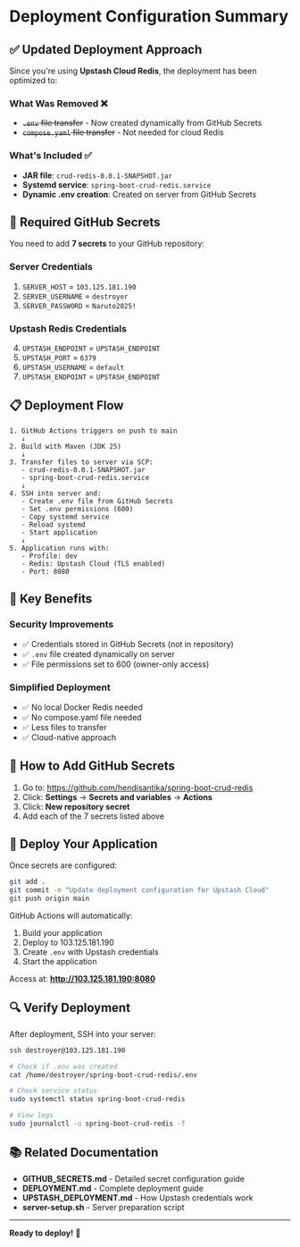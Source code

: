 # Deployment Configuration Summary

## ✅ Updated Deployment Approach

Since you're using **Upstash Cloud Redis**, the deployment has been optimized to:

### What Was Removed ❌

- ~~`.env` file transfer~~ - Now created dynamically from GitHub Secrets
- ~~`compose.yaml` file transfer~~ - Not needed for cloud Redis

### What's Included ✅

- **JAR file**: `crud-redis-0.0.1-SNAPSHOT.jar`
- **Systemd service**: `spring-boot-crud-redis.service`
- **Dynamic .env creation**: Created on server from GitHub Secrets

## 🔐 Required GitHub Secrets

You need to add **7 secrets** to your GitHub repository:

### Server Credentials

1. `SERVER_HOST` = `103.125.181.190`
2. `SERVER_USERNAME` = `destroyer`
3. `SERVER_PASSWORD` = `Naruto2025!`

### Upstash Redis Credentials

4. `UPSTASH_ENDPOINT` = `UPSTASH_ENDPOINT`
5. `UPSTASH_PORT` = `6379`
6. `UPSTASH_USERNAME` = `default`
7. `UPSTASH_ENDPOINT` = `UPSTASH_ENDPOINT`

## 📋 Deployment Flow

```
1. GitHub Actions triggers on push to main
   ↓
2. Build with Maven (JDK 25)
   ↓
3. Transfer files to server via SCP:
   - crud-redis-0.0.1-SNAPSHOT.jar
   - spring-boot-crud-redis.service
   ↓
4. SSH into server and:
   - Create .env file from GitHub Secrets
   - Set .env permissions (600)
   - Copy systemd service
   - Reload systemd
   - Start application
   ↓
5. Application runs with:
   - Profile: dev
   - Redis: Upstash Cloud (TLS enabled)
   - Port: 8080
```

## 🎯 Key Benefits

### Security Improvements

- ✅ Credentials stored in GitHub Secrets (not in repository)
- ✅ `.env` file created dynamically on server
- ✅ File permissions set to 600 (owner-only access)

### Simplified Deployment

- ✅ No local Docker Redis needed
- ✅ No compose.yaml file needed
- ✅ Less files to transfer
- ✅ Cloud-native approach

## 📝 How to Add GitHub Secrets

1. Go to: https://github.com/hendisantika/spring-boot-crud-redis
2. Click: **Settings** → **Secrets and variables** → **Actions**
3. Click: **New repository secret**
4. Add each of the 7 secrets listed above

## 🚀 Deploy Your Application

Once secrets are configured:

```bash
git add .
git commit -m "Update deployment configuration for Upstash Cloud"
git push origin main
```

GitHub Actions will automatically:

1. Build your application
2. Deploy to 103.125.181.190
3. Create `.env` with Upstash credentials
4. Start the application

Access at: **http://103.125.181.190:8080**

## 🔍 Verify Deployment

After deployment, SSH into your server:

```bash
ssh destroyer@103.125.181.190

# Check if .env was created
cat /home/destroyer/spring-boot-crud-redis/.env

# Check service status
sudo systemctl status spring-boot-crud-redis

# View logs
sudo journalctl -u spring-boot-crud-redis -f
```

## 📚 Related Documentation

- **GITHUB_SECRETS.md** - Detailed secret configuration guide
- **DEPLOYMENT.md** - Complete deployment guide
- **UPSTASH_DEPLOYMENT.md** - How Upstash credentials work
- **server-setup.sh** - Server preparation script

---

**Ready to deploy!** 🎉
